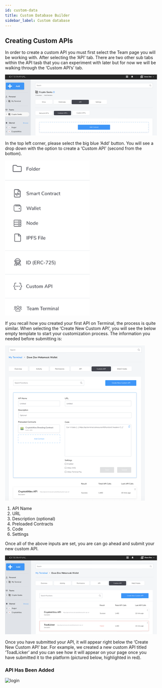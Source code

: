 ```yaml
---
id: custom-data
title: Custom Database Builder
sidebar_label: Custom database
---
```


## Creating Custom APIs

In order to create a custom API you must first select the Team page you will be working with. After selecting the ‘API’ tab. There are two other sub tabs within the API tasb that you can experiment with later but for now we will be walking through the ‘Custom API’s’ tab.

![login](assets/images/customapis/customapisa1.png)

In the top left corner, please select the big blue ‘Add’ button. You will see a drop down with the option to create a ‘Custom API’ (second from the bottom).

![login](assets/images/customapis/customapisa2.png)

If you recall how you created your first API on Terminal, the process is quite similar. When selecting the ‘Create New Custom API’, you will see the below empty template to start your customization process. The information you needed before submitting is:

![login](assets/images/customapis/customapisa3.png)

1. API Name
2. URL
3. Description (optional)
4. Preloaded Contracts
5. Code
6. Settings

Once all of the above inputs are set, you are can go ahead and submit your new custom API.

![login](assets/images/customapis/customapisa4.png)

Once you have submitted your API, it will appear right below the ‘Create New Custom API’ bar. For example, we created a new custom API titled ‘ToadLicker’ and you can see how it will appear on your page once you have submitted it to the platform (pictured below, highlighted in red).

### API Has Been Added

![login](assets/images/customapis/customapisa5.png)
